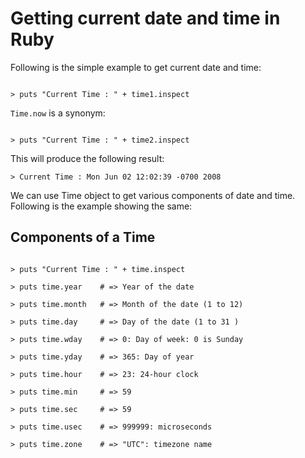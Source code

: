 # Getting current date and time in Ruby

Following is the simple example to get current date and time:

```> time1 = Time.new

> puts "Current Time : " + time1.inspect
```

`Time.now` is a synonym:

```> time2 = Time.now

> puts "Current Time : " + time2.inspect
```

This will produce the following result:

```> Current Time : Mon Jun 02 12:02:39 -0700 2008
> Current Time : Mon Jun 02 12:02:39 -0700 2008
```

We can use Time object to get various components of date and time. Following is the example showing the same:


## Components of a Time
```> time = Time.new

> puts "Current Time : " + time.inspect

> puts time.year    # => Year of the date

> puts time.month   # => Month of the date (1 to 12)

> puts time.day     # => Day of the date (1 to 31 )

> puts time.wday    # => 0: Day of week: 0 is Sunday

> puts time.yday    # => 365: Day of year

> puts time.hour    # => 23: 24-hour clock

> puts time.min     # => 59

> puts time.sec     # => 59

> puts time.usec    # => 999999: microseconds

> puts time.zone    # => "UTC": timezone name
```
